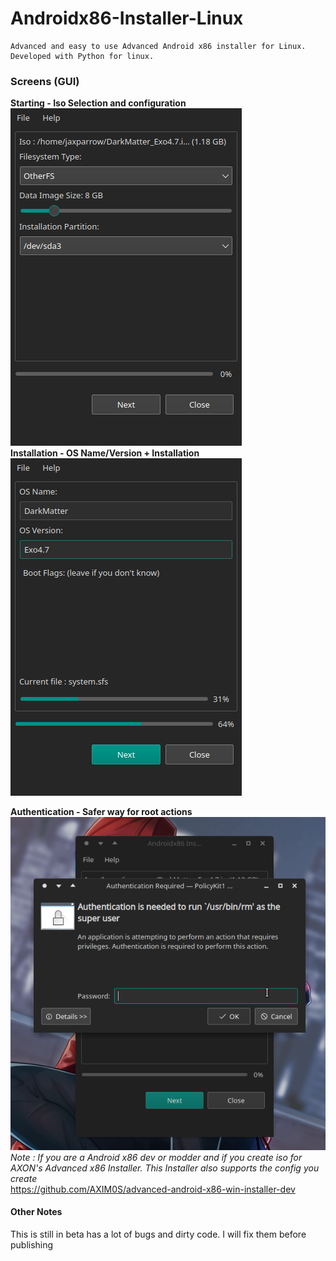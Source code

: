 # Androidx86-Installer-Linux
```
Advanced and easy to use Advanced Android x86 installer for Linux.
Developed with Python for linux.
```
### Screens (GUI)
**Starting - Iso Selection and configuration**<br>
![extracting](img/1.png)
<br>
**Installation - OS Name/Version + Installation**<br>
![osinfo](img/2.png)

**Authentication - Safer way for root actions**<br>
![osinfo](img/3.png)
<br>
*Note : If you are a Android x86 dev or modder and if you create iso for AXON's Advanced x86 Installer. This Installer also supports the config you create*<br>
https://github.com/AXIM0S/advanced-android-x86-win-installer-dev
<br>
#### Other Notes
This is still in beta has a lot of bugs and dirty code. I will fix them before publishing
